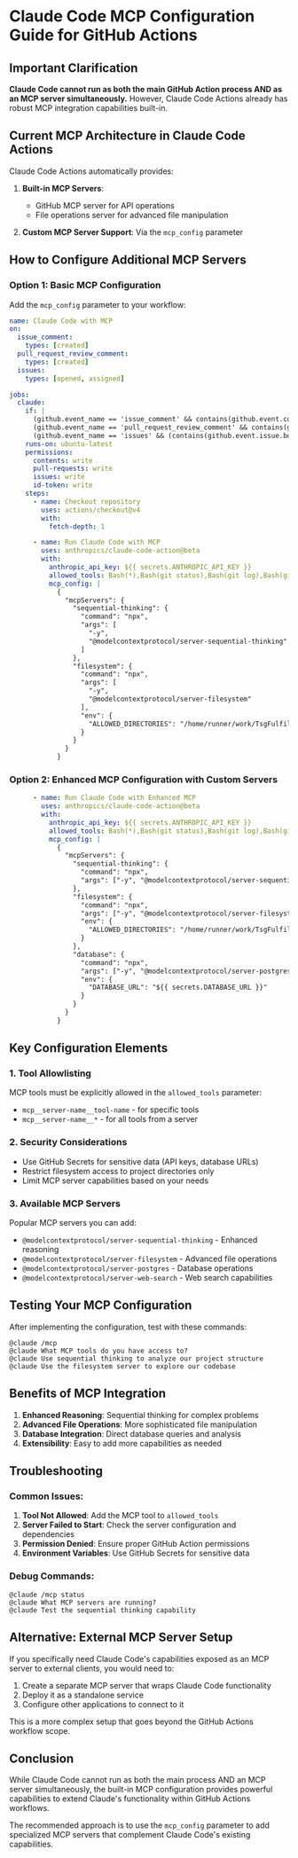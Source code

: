 # Claude Code MCP Configuration Guide for GitHub Actions

## Important Clarification

**Claude Code cannot run as both the main GitHub Action process AND as an MCP server simultaneously.** However, Claude Code Actions already has robust MCP integration capabilities built-in.

## Current MCP Architecture in Claude Code Actions

Claude Code Actions automatically provides:

1. **Built-in MCP Servers**:
   - GitHub MCP server for API operations
   - File operations server for advanced file manipulation

2. **Custom MCP Server Support**: Via the `mcp_config` parameter

## How to Configure Additional MCP Servers

### Option 1: Basic MCP Configuration

Add the `mcp_config` parameter to your workflow:

```yaml
name: Claude Code with MCP
on:
  issue_comment:
    types: [created]
  pull_request_review_comment:
    types: [created]
  issues:
    types: [opened, assigned]

jobs:
  claude:
    if: |
      (github.event_name == 'issue_comment' && contains(github.event.comment.body, '@claude')) ||
      (github.event_name == 'pull_request_review_comment' && contains(github.event.comment.body, '@claude')) ||
      (github.event_name == 'issues' && (contains(github.event.issue.body, '@claude') || contains(github.event.issue.title, '@claude')))
    runs-on: ubuntu-latest
    permissions:
      contents: write
      pull-requests: write
      issues: write
      id-token: write
    steps:
      - name: Checkout repository
        uses: actions/checkout@v4
        with:
          fetch-depth: 1

      - name: Run Claude Code with MCP
        uses: anthropics/claude-code-action@beta
        with:
          anthropic_api_key: ${{ secrets.ANTHROPIC_API_KEY }}
          allowed_tools: Bash(*),Bash(git status),Bash(git log),Bash(git show),Bash(git blame),Bash(git reflog),Bash(git stash list),Bash(git ls-files),Bash(git branch),Bash(git tag),Bash(git diff),View,GlobTool,GrepTool,BatchTool,mcp__github__*,mcp__sequential-thinking__*,mcp__filesystem__*
          mcp_config: |
            {
              "mcpServers": {
                "sequential-thinking": {
                  "command": "npx",
                  "args": [
                    "-y",
                    "@modelcontextprotocol/server-sequential-thinking"
                  ]
                },
                "filesystem": {
                  "command": "npx", 
                  "args": [
                    "-y",
                    "@modelcontextprotocol/server-filesystem"
                  ],
                  "env": {
                    "ALLOWED_DIRECTORIES": "/home/runner/work/TsgFulfillmentRedesign/TsgFulfillmentRedesign"
                  }
                }
              }
            }
```

### Option 2: Enhanced MCP Configuration with Custom Servers

```yaml
      - name: Run Claude Code with Enhanced MCP
        uses: anthropics/claude-code-action@beta
        with:
          anthropic_api_key: ${{ secrets.ANTHROPIC_API_KEY }}
          allowed_tools: Bash(*),Bash(git status),Bash(git log),Bash(git show),Bash(git blame),Bash(git reflog),Bash(git stash list),Bash(git ls-files),Bash(git branch),Bash(git tag),Bash(git diff),View,GlobTool,GrepTool,BatchTool,mcp__github__*,mcp__sequential-thinking__*,mcp__filesystem__*,mcp__database__*
          mcp_config: |
            {
              "mcpServers": {
                "sequential-thinking": {
                  "command": "npx",
                  "args": ["-y", "@modelcontextprotocol/server-sequential-thinking"]
                },
                "filesystem": {
                  "command": "npx",
                  "args": ["-y", "@modelcontextprotocol/server-filesystem"],
                  "env": {
                    "ALLOWED_DIRECTORIES": "/home/runner/work/TsgFulfillmentRedesign/TsgFulfillmentRedesign/client,/home/runner/work/TsgFulfillmentRedesign/TsgFulfillmentRedesign/server,/home/runner/work/TsgFulfillmentRedesign/TsgFulfillmentRedesign/shared"
                  }
                },
                "database": {
                  "command": "npx",
                  "args": ["-y", "@modelcontextprotocol/server-postgres"],
                  "env": {
                    "DATABASE_URL": "${{ secrets.DATABASE_URL }}"
                  }
                }
              }
            }
```

## Key Configuration Elements

### 1. Tool Allowlisting

MCP tools must be explicitly allowed in the `allowed_tools` parameter:
- `mcp__server-name__tool-name` - for specific tools
- `mcp__server-name__*` - for all tools from a server

### 2. Security Considerations

- Use GitHub Secrets for sensitive data (API keys, database URLs)
- Restrict filesystem access to project directories only
- Limit MCP server capabilities based on your needs

### 3. Available MCP Servers

Popular MCP servers you can add:
- `@modelcontextprotocol/server-sequential-thinking` - Enhanced reasoning
- `@modelcontextprotocol/server-filesystem` - Advanced file operations  
- `@modelcontextprotocol/server-postgres` - Database operations
- `@modelcontextprotocol/server-web-search` - Web search capabilities

## Testing Your MCP Configuration

After implementing the configuration, test with these commands:

```
@claude /mcp
@claude What MCP tools do you have access to?
@claude Use sequential thinking to analyze our project structure
@claude Use the filesystem server to explore our codebase
```

## Benefits of MCP Integration

1. **Enhanced Reasoning**: Sequential thinking for complex problems
2. **Advanced File Operations**: More sophisticated file manipulation
3. **Database Integration**: Direct database queries and analysis
4. **Extensibility**: Easy to add more capabilities as needed

## Troubleshooting

### Common Issues:

1. **Tool Not Allowed**: Add the MCP tool to `allowed_tools`
2. **Server Failed to Start**: Check the server configuration and dependencies
3. **Permission Denied**: Ensure proper GitHub Action permissions
4. **Environment Variables**: Use GitHub Secrets for sensitive data

### Debug Commands:

```
@claude /mcp status
@claude What MCP servers are running?
@claude Test the sequential thinking capability
```

## Alternative: External MCP Server Setup

If you specifically need Claude Code's capabilities exposed as an MCP server to external clients, you would need to:

1. Create a separate MCP server that wraps Claude Code functionality
2. Deploy it as a standalone service
3. Configure other applications to connect to it

This is a more complex setup that goes beyond the GitHub Actions workflow scope.

## Conclusion

While Claude Code cannot run as both the main process AND an MCP server simultaneously, the built-in MCP configuration provides powerful capabilities to extend Claude's functionality within GitHub Actions workflows.

The recommended approach is to use the `mcp_config` parameter to add specialized MCP servers that complement Claude Code's existing capabilities.